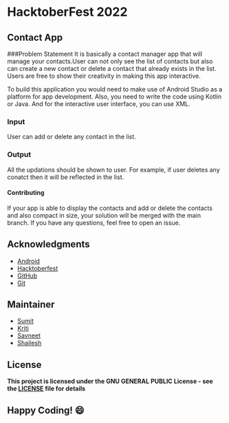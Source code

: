 
# HacktoberFest 2022
## Contact App
###Problem Statement
It is basically a contact manager app that will manage your contacts.User can not only see the list of contacts but also can create a new contact or delete a contact that already exists in the list. Users are free to show their creativity in making this app interactive.

To build this application you would need to make use of Android Studio as a platform for app development. Also, you need to write the code using Kotlin or Java. And for the interactive user interface, you can use XML.

### Input
User can add or delete any contact in the list.

### Output
All the updations should be shown to user. For example, if user deletes any conatct then it will be reflected in the list.

#### Contributing
If your app is able to display the contacts and add or delete the contacts and also compact in size, your solution will be merged with the main branch. If you have any questions, feel free to open an issue.

## Acknowledgments
- [Android](https://developer.android.com/docs)
- [Hacktoberfest](https://hacktoberfest.digitalocean.com/)
- [GitHub](https://github.com)
- [Git](https://git-scm.com/)

## Maintainer
- [Sumit](https://github.com/isumitmalhotra)
- [Kriti](https://github.com/kritigupta45)
- [Savneet](https://github.com/savneetkaur03)
- [Shailesh](https://github.com/ShaileshKumar007)

## License
**This project is licensed under the GNU GENERAL PUBLIC License - see the [LICENSE](../../LICENSE) file for details**


## Happy Coding! :smile:




